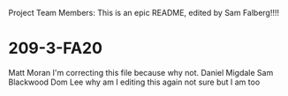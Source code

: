 Project Team Members:
This is an epic README, edited by Sam Falberg!!!!
# 209-3-FA20
Matt Moran
I'm correcting this file because why not.
Daniel Migdale
Sam Blackwood
Dom Lee
why am I editing this again
not sure but I am too
